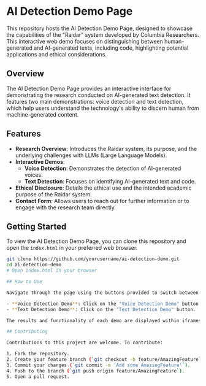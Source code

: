 
# AI Detection Demo Page

This repository hosts the AI Detection Demo Page, designed to showcase the capabilities of the "Raidar" system developed by Columbia Researchers. This interactive web demo focuses on distinguishing between human-generated and AI-generated texts, including code, highlighting potential applications and ethical considerations.

## Overview

The AI Detection Demo Page provides an interactive interface for demonstrating the research conducted on AI-generated text detection. It features two main demonstrations: voice detection and text detection, which help users understand the technology's ability to discern human from machine-generated content.

## Features

- **Research Overview**: Introduces the Raidar system, its purpose, and the underlying challenges with LLMs (Large Language Models).
- **Interactive Demos**:
  - **Voice Detection**: Demonstrates the detection of AI-generated voices.
  - **Text Detection**: Focuses on identifying AI-generated text and code.
- **Ethical Disclosure**: Details the ethical use and the intended academic purpose of the Raidar system.
- **Contact Form**: Allows users to reach out for further information or to engage with the research team directly.

## Getting Started

To view the AI Detection Demo Page, you can clone this repository and open the `index.html` in your preferred web browser.

```bash
git clone https://github.com/yourusername/ai-detection-demo.git
cd ai-detection-demo
# Open index.html in your browser

## How to Use

Navigate through the page using the buttons provided to switch between the voice and text detection demos:

- **Voice Detection Demo**: Click on the "Voice Detection Demo" button.
- **Text Detection Demo**: Click on the "Text Detection Demo" button.

The results and functionality of each demo are displayed within iframes sourced from external URLs, showcasing real-time detection capabilities.

## Contributing

Contributions to this project are welcome. To contribute:

1. Fork the repository.
2. Create your feature branch (`git checkout -b feature/AmazingFeature`).
3. Commit your changes (`git commit -m 'Add some AmazingFeature'`).
4. Push to the branch (`git push origin feature/AmazingFeature`).
5. Open a pull request.





